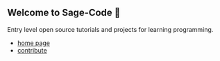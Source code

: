 ## Welcome to Sage-Code 👋

Entry level open source tutorials and projects for learning programming.

* [home page](http://sagecode.net)
* [contribute](https://github.com/sage-code/.github/tree/main/profile/contribute.md)
